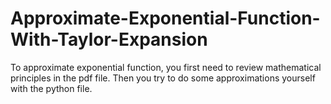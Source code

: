 # Approximate-Exponential-Function-With-Taylor-Expansion
To approximate exponential function, you first need to review mathematical principles in the pdf file. Then you try to do some approximations yourself with the python file.
